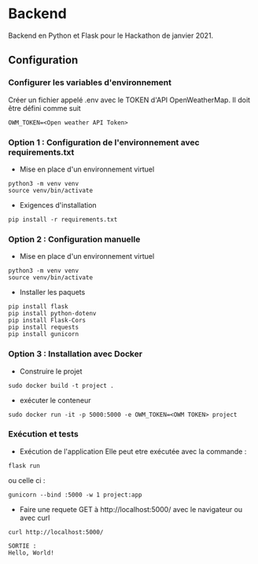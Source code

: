 # Backend

Backend en Python et Flask pour le Hackathon de janvier 2021. 

## Configuration
### Configurer les variables d'environnement
Créer un fichier appelé .env avec le TOKEN d'API OpenWeatherMap. Il doit être défini comme suit
```terminal
OWM_TOKEN=<Open weather API Token>
```

### Option 1 : Configuration de l'environnement avec requirements.txt
* Mise en place d'un environnement virtuel
```terminal
python3 -m venv venv
source venv/bin/activate
```

* Exigences d'installation
```terminal
pip install -r requirements.txt
```
### Option 2 : Configuration manuelle 
* Mise en place d'un environnement virtuel
```terminal
python3 -m venv venv
source venv/bin/activate
```

* Installer les paquets
```terminal
pip install flask
pip install python-dotenv
pip install Flask-Cors
pip install requests
pip install gunicorn
```

### Option 3 : Installation avec Docker
* Construire le projet
```terminal
sudo docker build -t project .
```

* exécuter le conteneur
```terminal
sudo docker run -it -p 5000:5000 -e OWM_TOKEN=<OWM TOKEN> project
```

### Exécution et tests

* Exécution de l'application
Elle peut etre exécutée avec la commande :
```terminal
flask run
```
ou celle ci :  
```terminal
gunicorn --bind :5000 -w 1 project:app
```

* Faire une requete GET à http://localhost:5000/ avec le navigateur ou avec curl
```terminal
curl http://localhost:5000/

SORTIE :
Hello, World!

```
